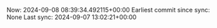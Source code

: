 Now: 2024-09-08 08:39:34.492115+00:00 Earliest commit since sync: None Last sync: 2024-09-07 13:02:21+00:00
